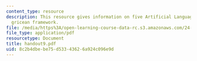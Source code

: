 ```yaml
---
content_type: resource
description: This resource gives information on five Artificial Languages, and the
  gricean framework.
file: /media/https%3A/open-learning-course-data-rc.s3.amazonaws.com/24-251-introduction-to-philosophy-of-language-spring-2005/8c2b4dbebe75d53343626a924c096e9d_handout9.pdf
file_type: application/pdf
resourcetype: Document
title: handout9.pdf
uid: 8c2b4dbe-be75-d533-4362-6a924c096e9d
---
```

